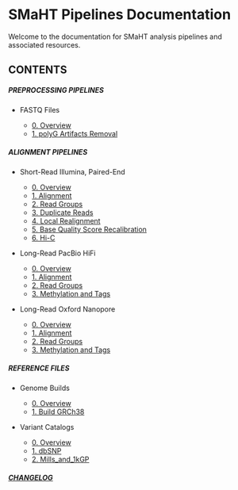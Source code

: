 # SMaHT Pipelines Documentation

Welcome to the documentation for SMaHT analysis pipelines and associated resources.

## CONTENTS

##### PREPROCESSING PIPELINES

- FASTQ Files

    - [0. Overview](/DOCS/PREPROCESSING/FASTQ_Files/0_Overview.md)
    - [1. polyG Artifacts Removal](/DOCS/PREPROCESSING/FASTQ_Files/1_polyG_Artifacts_Removal.md)

##### ALIGNMENT PIPELINES

- Short-Read Illumina, Paired-End

    - [0. Overview](/DOCS/ALIGNMENT/Short-Read_Illumina_Paired-End/0_Overview.md)
    - [1. Alignment](/DOCS/ALIGNMENT/Short-Read_Illumina_Paired-End/1_Alignment.md)
    - [2. Read Groups](/DOCS/ALIGNMENT/Short-Read_Illumina_Paired-End/2_Read_Groups.md)
    - [3. Duplicate Reads](/DOCS/ALIGNMENT/Short-Read_Illumina_Paired-End/3_Duplicate_Reads.md)
    - [4. Local Realignment](/DOCS/ALIGNMENT/Short-Read_Illumina_Paired-End/4_Local_Realignment.md)
    - [5. Base Quality Score Recalibration](/DOCS/ALIGNMENT/Short-Read_Illumina_Paired-End/5_Base_Quality_Score_Recalibration.md)
    - [6. Hi-C](/DOCS/ALIGNMENT/Short-Read_Illumina_Paired-End/6_Hi-C.md)

- Long-Read PacBio HiFi

    - [0. Overview](/DOCS/ALIGNMENT/Long-Read_PacBio_HiFi/0_Overview.md)
    - [1. Alignment](/DOCS/ALIGNMENT/Long-Read_PacBio_HiFi/1_Alignment.md)
    - [2. Read Groups](/DOCS/ALIGNMENT/Long-Read_PacBio_HiFi/2_Read_Groups.md)
    - [3. Methylation and Tags](/DOCS/ALIGNMENT/Long-Read_PacBio_HiFi/3_Methylation_and_Tags.md)

- Long-Read Oxford Nanopore

    - [0. Overview](/DOCS/ALIGNMENT/Long-Read_Oxford_Nanopore/0_Overview.md)
    - [1. Alignment](/DOCS/ALIGNMENT/Long-Read_Oxford_Nanopore/1_Alignment.md)
    - [2. Read Groups](/DOCS/ALIGNMENT/Long-Read_Oxford_Nanopore/2_Read_Groups.md)
    - [3. Methylation and Tags](/DOCS/ALIGNMENT/Long-Read_Oxford_Nanopore/3_Methylation_and_Tags.md)

##### REFERENCE FILES

- Genome Builds

    - [0. Overview](/DOCS/REFERENCE_FILES/Genome_Builds/0_Overview.md)
    - [1. Build GRCh38](/DOCS/REFERENCE_FILES/Genome_Builds/1_Build_GRCh38.md)

- Variant Catalogs

    - [0. Overview](/DOCS/REFERENCE_FILES/Variant_Catalogs/0_Overview.md)
    - [1. dbSNP](/DOCS/REFERENCE_FILES/Variant_Catalogs/1_dbSNP.md)
    - [2. Mills_and_1kGP](/DOCS/REFERENCE_FILES/Variant_Catalogs/2_Mills_and_1kGP.md)

##### [CHANGELOG](releases.md)